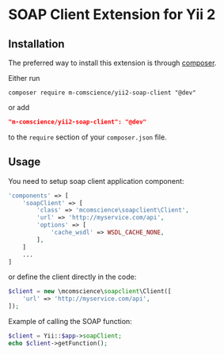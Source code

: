 SOAP Client Extension for Yii 2
==============================

Installation
------------

The preferred way to install this extension is through [composer](http://getcomposer.org/download/).

Either run

```
composer require m-comscience/yii2-soap-client "@dev"
```

or add

```json
"m-comscience/yii2-soap-client": "@dev"
```

to the `require` section of your `composer.json` file.

Usage
-----

You need to setup soap client application component:

```php
'components' => [
    'soapClient' => [
        'class' => 'mcomscience\soapclient\Client',
        'url' => 'http://myservice.com/api',
        'options' => [
            'cache_wsdl' => WSDL_CACHE_NONE,
        ],
    ]
    ...
]
```

or define the client directly in the code:

```php
$client = new \mcomscience\soapclient\Client([
    'url' => 'http://myservice.com/api',
]);
```

Example of calling the SOAP function:

```php
$client = Yii::$app->soapClient;
echo $client->getFunction();
```
